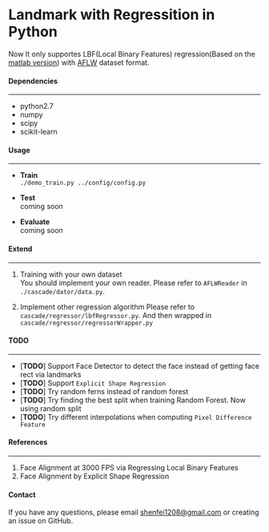 Landmark with Regressition in Python
====
Now It only supportes LBF(Local Binary Features) regression(Based on the [matlab version](https://github.com/jwyang/face-alignment)) with [AFLW](http://lrs.icg.tugraz.at/research/aflw/) dataset format.      

#### __Dependencies__    
---    
* python2.7    
* numpy    
* scipy    
* scikit-learn    

#### __Usage__    
---    

* __Train__    
`
./demo_train.py ../config/config.py
`

* __Test__    
coming soon

* __Evaluate__   
coming soon    

#### __Extend__
---    
1. Training with your own dataset    
You should implement your own reader. Please refer to `AFLWReader` in `./cascade/dator/data.py`.

2. Implement other regression algorithm 
Please refer to `cascade/regressor/lbfRegressor.py`. And then wrapped in `cascade/regressor/regressorWrapper.py`


#### __TODO__    
---     
* [__TODO__] Support Face Detector to detect the face instead of getting face rect via landmarks
* [__TODO__] Support `Explicit Shape Regression`    
* [__TODO__] Try random ferns instead of random forest   
* [__TODO__] Try finding the best split when training Random Forest. Now using random split    
* [__TODO__] Try different interpolations when computing `Pixel Difference Feature`      



#### __References__    
---    
1. Face Alignment at 3000 FPS via Regressing Local Binary Features    
2. Face Alignment by Explicit Shape Regression

#### __Contact__    
If you have any questions, please email shenfei1208@gmail.com or creating an issue on GitHub.
